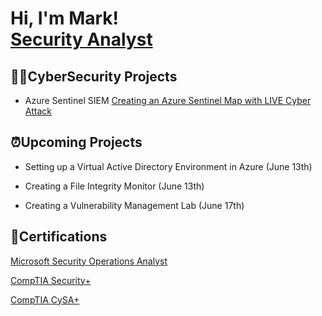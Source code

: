 <h1>Hi, I'm Mark! <br/><a href="https://github.com/Mark-Cyber">Security Analyst</a>

<h2>👨‍💻CyberSecurity Projects</h2>

  - Azure Sentinel SIEM [Creating an Azure Sentinel Map with LIVE Cyber Attack](https://github.com/Mxrk23/Azure-Sentinel-SIEM-Lab)

<h2>⏰Upcoming Projects</h2>

  - Setting up a Virtual Active Directory Environment in Azure (June 13th)
  
  - Creating a File Integrity Monitor (June 13th)

  - Creating a Vulnerability Management Lab (June 17th)

<h2>📜Certifications</h2>

[Microsoft Security Operations Analyst](https://learn.microsoft.com/api/credentials/share/en-us/MarkKamotho-9627/924C7328A47B84CB?sharingId=3C3E8366B7D705F0)


[CompTIA Security+](https://www.credly.com/badges/fd71dd71-a18c-4b1d-ac1d-14a835886fc7/public_url)


[CompTIA CySA+](https://www.credly.com/badges/6236b8e6-f6da-489e-b8c8-315ad0646231/public_url
)

[linkedin]: https://www.linkedin.com/in/mark-kamotho-9b67971b8/

<!--
**joshmadakor1/joshmadakor1** is a ✨ _special_ ✨ repository because its `README.md` (this file) appears on your GitHub profile.

Here are some ideas to get you started:

- 🔭 I’m currently working on ...
- 🌱 I’m currently learning ...
- 👯 I’m looking to collaborate on ...
- 🤔 I’m looking for help with ...
- 💬 Ask me about ...
- 📫 How to reach me: ...
- 😄 Pronouns: ...
- ⚡ Fun fact: ...
-->
